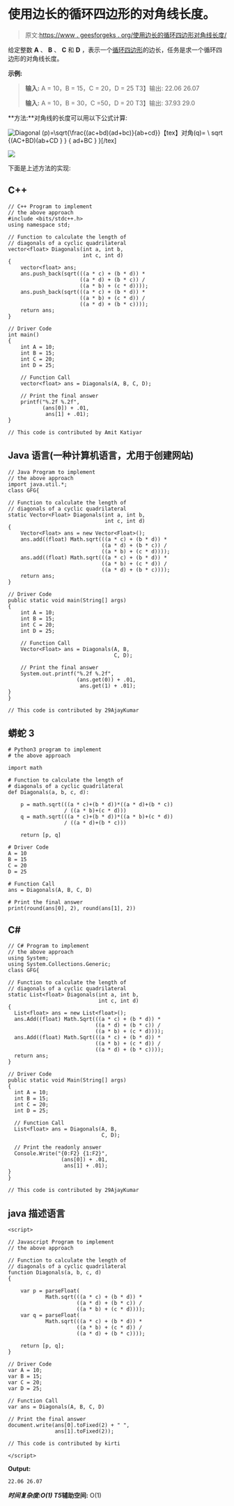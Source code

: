 # 使用边长的循环四边形的对角线长度。

> 原文:[https://www . geesforgeks . org/使用边长的循环四边形对角线长度/](https://www.geeksforgeeks.org/length-of-diagonals-of-a-cyclic-quadrilateral-using-the-length-of-sides/)

给定整数 **A** 、 **B** 、 **C** 和 **D** ，表示一个[循环四边形](https://en.wikipedia.org/wiki/Cyclic_quadrilateral)的边长，任务是求一个循环四边形的对角线长度。

**示例:**

> **输入:** A = 10，B = 15，C = 20，D = 25
> T3】输出: 22.06 26.07
> 
> **输入:** A = 10，B = 30，C =50，D = 20
> T3】输出: 37.93 29.0

**方法:**对角线的长度可以用以下公式计算:

![Diagonal (p)=\sqrt{\frac{(ac+bd)(ad+bc)}{ab+cd}}              ](img/facf9151001bdde0acbf3bc24bafd290.png "Rendered by QuickLaTeX.com")【tex】对角(q)= \ sqrt {(AC+BD)(ab+CD } } { ad+BC } }[/tex]

![](img/4f04d24910105a32e4b4ba9e5dd4649f.png)

下面是上述方法的实现:

## C++

```
// C++ Program to implement
// the above approach
#include <bits/stdc++.h>
using namespace std;

// Function to calculate the length of
// diagonals of a cyclic quadrilateral
vector<float> Diagonals(int a, int b,
                        int c, int d)
{
    vector<float> ans;
    ans.push_back(sqrt(((a * c) + (b * d)) *
                       ((a * d) + (b * c)) /
                       ((a * b) + (c * d))));
    ans.push_back(sqrt(((a * c) + (b * d)) *
                       ((a * b) + (c * d)) /
                       ((a * d) + (b * c))));
    return ans;
}

// Driver Code
int main()
{
    int A = 10;
    int B = 15;
    int C = 20;
    int D = 25;

    // Function Call
    vector<float> ans = Diagonals(A, B, C, D);

    // Print the final answer
    printf("%.2f %.2f",
           (ans[0]) + .01,
            ans[1] + .01);
}

// This code is contributed by Amit Katiyar
```

## Java 语言(一种计算机语言，尤用于创建网站)

```
// Java Program to implement
// the above approach
import java.util.*;
class GFG{

// Function to calculate the length of
// diagonals of a cyclic quadrilateral
static Vector<Float> Diagonals(int a, int b,
                               int c, int d)
{
    Vector<Float> ans = new Vector<Float>();
    ans.add((float) Math.sqrt(((a * c) + (b * d)) *
                              ((a * d) + (b * c)) /
                              ((a * b) + (c * d))));
    ans.add((float) Math.sqrt(((a * c) + (b * d)) *
                              ((a * b) + (c * d)) /
                              ((a * d) + (b * c))));
    return ans;
}

// Driver Code
public static void main(String[] args)
{
    int A = 10;
    int B = 15;
    int C = 20;
    int D = 25;

    // Function Call
    Vector<Float> ans = Diagonals(A, B,
                                  C, D);

    // Print the final answer
    System.out.printf("%.2f %.2f",
                      (ans.get(0)) + .01,
                       ans.get(1) + .01);
}
}

// This code is contributed by 29AjayKumar
```

## 蟒蛇 3

```
# Python3 program to implement
# the above approach

import math

# Function to calculate the length of
# diagonals of a cyclic quadrilateral
def Diagonals(a, b, c, d):

    p = math.sqrt(((a * c)+(b * d))*((a * d)+(b * c))
                  / ((a * b)+(c * d)))
    q = math.sqrt(((a * c)+(b * d))*((a * b)+(c * d))
                  / ((a * d)+(b * c)))

    return [p, q]

# Driver Code
A = 10
B = 15
C = 20
D = 25

# Function Call
ans = Diagonals(A, B, C, D)

# Print the final answer
print(round(ans[0], 2), round(ans[1], 2))
```

## C#

```
// C# Program to implement
// the above approach
using System;
using System.Collections.Generic;
class GFG{

// Function to calculate the length of
// diagonals of a cyclic quadrilateral
static List<float> Diagonals(int a, int b,
                             int c, int d)
{
  List<float> ans = new List<float>();
  ans.Add((float) Math.Sqrt(((a * c) + (b * d)) *
                            ((a * d) + (b * c)) /
                            ((a * b) + (c * d))));
  ans.Add((float) Math.Sqrt(((a * c) + (b * d)) *
                            ((a * b) + (c * d)) /
                            ((a * d) + (b * c))));
  return ans;
}

// Driver Code
public static void Main(String[] args)
{
  int A = 10;
  int B = 15;
  int C = 20;
  int D = 25;

  // Function Call
  List<float> ans = Diagonals(A, B,
                              C, D);

  // Print the readonly answer
  Console.Write("{0:F2} {1:F2}",
                 (ans[0]) + .01,
                  ans[1] + .01);
}
}

// This code is contributed by 29AjayKumar
```

## java 描述语言

```
<script>

// Javascript Program to implement
// the above approach

// Function to calculate the length of
// diagonals of a cyclic quadrilateral
function Diagonals(a, b, c, d)
{

    var p = parseFloat(
            Math.sqrt(((a * c) + (b * d)) *
                      ((a * d) + (b * c)) /
                      ((a * b) + (c * d))));
    var q = parseFloat(
            Math.sqrt(((a * c) + (b * d)) *
                      ((a * b) + (c * d)) /
                      ((a * d) + (b * c))));

    return [p, q];
}

// Driver Code
var A = 10;
var B = 15;
var C = 20;
var D = 25;

// Function Call
var ans = Diagonals(A, B, C, D)

// Print the final answer
document.write(ans[0].toFixed(2) + " ",
               ans[1].toFixed(2));

// This code is contributed by kirti

</script>
```

**Output:** 

```
22.06 26.07
```

***时间复杂度:**O(1)*
T5**辅助空间:** O(1)